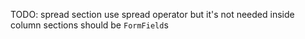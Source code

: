 TODO:
spread section use spread operator but it's not needed inside column
sections should be `FormField`s